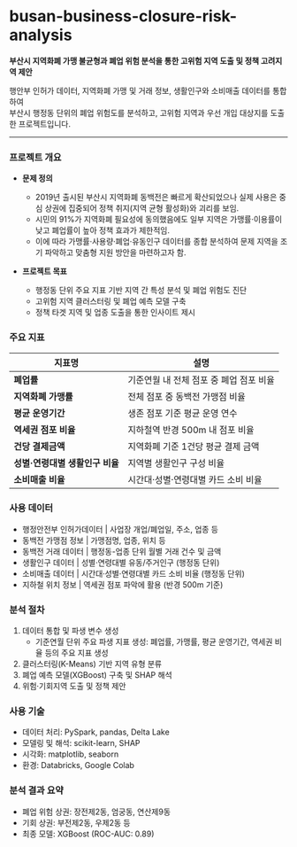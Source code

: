 # busan-business-closure-risk-analysis
**부산시 지역화폐 가맹 불균형과 폐업 위험 분석을 통한 고위험 지역 도출 및 정책 고려지역 제안**

행안부 인허가 데이터, 지역화폐 가맹 및 거래 정보, 생활인구와 소비매출 데이터를 통합하여  
부산시 행정동 단위의 폐업 위험도를 분석하고, 고위험 지역과 우선 개입 대상지를 도출한 프로젝트입니다.

---

### 프로젝트 개요
- **문제 정의**
   - 2019년 출시된 부산시 지역화폐 동백전은 빠르게 확산되었으나 실제 사용은 중심 상권에 집중되어 정책 취지(지역 균형 활성화)와 괴리를 보임.
   - 시민의 91%가 지역화폐 필요성에 동의했음에도 일부 지역은 가맹률·이용률이 낮고 폐업률이 높아 정책 효과가 제한적임.  
   - 이에 따라 가맹률·사용량·폐업·유동인구 데이터를 종합 분석하여 문제 지역을 조기 파악하고 맞춤형 지원 방안을 마련하고자 함.

- **프로젝트 목표**
   - 행정동 단위 주요 지표 기반 지역 간 특성 분석 및 폐업 위험도 진단
   - 고위험 지역 클러스터링 및 폐업 예측 모델 구축
   - 정책 타겟 지역 및 업종 도출을 통한 인사이트 제시  

### 주요 지표

| 지표명 | 설명 |
|--------|------|
| **폐업률** | 기준연월 내 전체 점포 중 폐업 점포 비율 |
| **지역화폐 가맹률** | 전체 점포 중 동백전 가맹점 비율 |
| **평균 운영기간** | 생존 점포 기준 평균 운영 연수 |
| **역세권 점포 비율** | 지하철역 반경 500m 내 점포 비율 |
| **건당 결제금액** | 지역화폐 기준 1건당 평균 결제 금액 |
| **성별·연령대별 생활인구 비율** | 지역별 생활인구 구성 비율 |
| **소비매출 비율** | 시간대·성별·연령대별 카드 소비 비율 |


### 사용 데이터


- 행정안전부 인허가데이터 | 사업장 개업/폐업일, 주소, 업종 등 
- 동백전 가맹점 정보 | 가맹점명, 업종, 위치 등 
- 동백전 거래 데이터 | 행정동-업종 단위 월별 거래 건수 및 금액 
- 생활인구 데이터 | 성별·연령대별 유동/주거인구 (행정동 단위) 
- 소비매출 데이터 | 시간대·성별·연령대별 카드 소비 비율 (행정동 단위) 
- 지하철 위치 정보 | 역세권 점포 파악에 활용 (반경 500m 기준) 


### 분석 절차

1. 데이터 통합 및 파생 변수 생성  
   - 기준연월 단위 주요 파생 지표 생성: 폐업률, 가맹률, 평균 운영기간, 역세권 비율 등의 주요 지표 생성 
2. 클러스터링(K-Means) 기반 지역 유형 분류
3. 폐업 예측 모델(XGBoost) 구축 및 SHAP 해석
4. 위험·기회지역 도출 및 정책 제안

### 사용 기술

- 데이터 처리: PySpark, pandas, Delta Lake  
- 모델링 및 해석: scikit-learn, SHAP  
- 시각화: matplotlib, seaborn  
- 환경: Databricks, Google Colab

### 분석 결과 요약

- 폐업 위험 상권: 장전제2동, 엄궁동, 연산제9동
- 기회 상권: 부전제2동, 우제2동 등
- 최종 모델: XGBoost (ROC-AUC: 0.89)  



